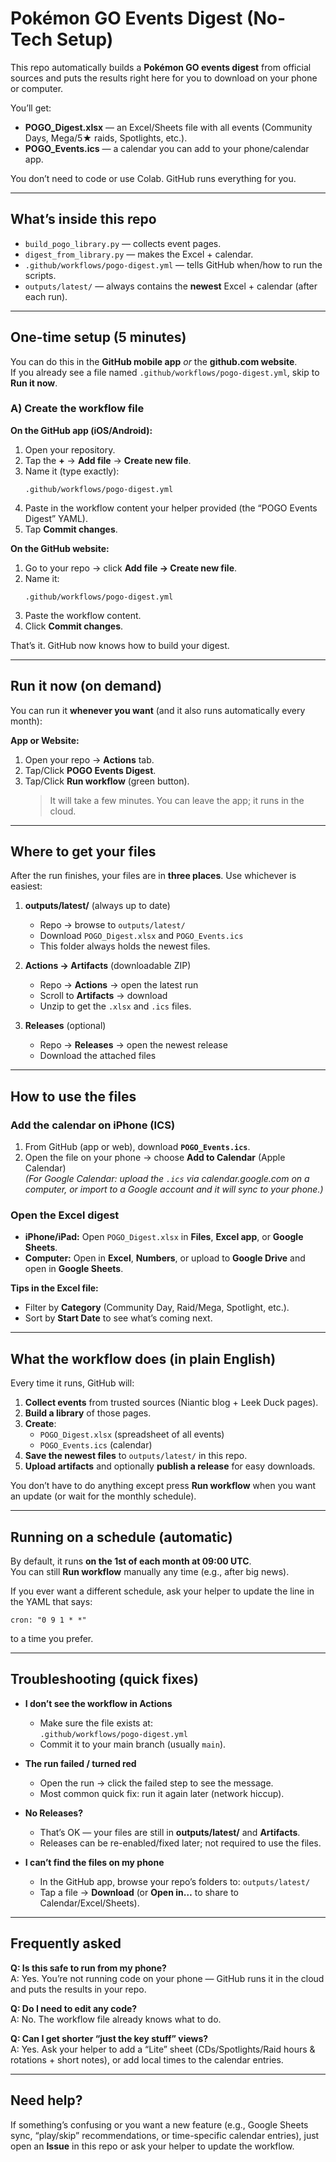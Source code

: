 # Pokémon GO Events Digest (No-Tech Setup)

This repo automatically builds a **Pokémon GO events digest** from official sources and puts the results right here for you to download on your phone or computer.

You’ll get:
- **POGO_Digest.xlsx** — an Excel/Sheets file with all events (Community Days, Mega/5★ raids, Spotlights, etc.).
- **POGO_Events.ics** — a calendar you can add to your phone/calendar app.

You don’t need to code or use Colab. GitHub runs everything for you.

---

## What’s inside this repo

- `build_pogo_library.py` — collects event pages.
- `digest_from_library.py` — makes the Excel + calendar.
- `.github/workflows/pogo-digest.yml` — tells GitHub when/how to run the scripts.
- `outputs/latest/` — always contains the **newest** Excel + calendar (after each run).

---

## One-time setup (5 minutes)

You can do this in the **GitHub mobile app** *or* the **github.com website**.  
If you already see a file named `.github/workflows/pogo-digest.yml`, skip to **Run it now**.

### A) Create the workflow file

**On the GitHub app (iOS/Android):**
1. Open your repository.
2. Tap the **+** → **Add file** → **Create new file**.
3. Name it (type exactly):  
   ```
   .github/workflows/pogo-digest.yml
   ```
4. Paste in the workflow content your helper provided (the “POGO Events Digest” YAML).
5. Tap **Commit changes**.

**On the GitHub website:**
1. Go to your repo → click **Add file → Create new file**.
2. Name it:  
   ```
   .github/workflows/pogo-digest.yml
   ```
3. Paste the workflow content.
4. Click **Commit changes**.

That’s it. GitHub now knows how to build your digest.

---

## Run it now (on demand)

You can run it **whenever you want** (and it also runs automatically every month):

**App or Website:**
1. Open your repo → **Actions** tab.
2. Tap/Click **POGO Events Digest**.
3. Tap/Click **Run workflow** (green button).  
   > It will take a few minutes. You can leave the app; it runs in the cloud.

---

## Where to get your files

After the run finishes, your files are in **three places**. Use whichever is easiest:

1) **outputs/latest/** (always up to date)  
   - Repo → browse to `outputs/latest/`  
   - Download `POGO_Digest.xlsx` and `POGO_Events.ics`  
   - This folder always holds the newest files.

2) **Actions → Artifacts** (downloadable ZIP)  
   - Repo → **Actions** → open the latest run  
   - Scroll to **Artifacts** → download  
   - Unzip to get the `.xlsx` and `.ics` files.

3) **Releases** (optional)  
   - Repo → **Releases** → open the newest release  
   - Download the attached files

---

## How to use the files

### Add the calendar on iPhone (ICS)
1. From GitHub (app or web), download **`POGO_Events.ics`**.
2. Open the file on your phone → choose **Add to Calendar** (Apple Calendar)  
   *(For Google Calendar: upload the `.ics` via calendar.google.com on a computer, or import to a Google account and it will sync to your phone.)*

### Open the Excel digest
- **iPhone/iPad:** Open `POGO_Digest.xlsx` in **Files**, **Excel app**, or **Google Sheets**.
- **Computer:** Open in **Excel**, **Numbers**, or upload to **Google Drive** and open in **Google Sheets**.

**Tips in the Excel file:**
- Filter by **Category** (Community Day, Raid/Mega, Spotlight, etc.).
- Sort by **Start Date** to see what’s coming next.

---

## What the workflow does (in plain English)

Every time it runs, GitHub will:

1. **Collect events** from trusted sources (Niantic blog + Leek Duck pages).
2. **Build a library** of those pages.
3. **Create**:
   - `POGO_Digest.xlsx` (spreadsheet of all events)
   - `POGO_Events.ics` (calendar)
4. **Save the newest files** to `outputs/latest/` in this repo.
5. **Upload artifacts** and optionally **publish a release** for easy downloads.

You don’t have to do anything except press **Run workflow** when you want an update (or wait for the monthly schedule).

---

## Running on a schedule (automatic)

By default, it runs **on the 1st of each month at 09:00 UTC**.  
You can still **Run workflow** manually any time (e.g., after big news).

If you ever want a different schedule, ask your helper to update the line in the YAML that says:
```
cron: "0 9 1 * *"
```
to a time you prefer.

---

## Troubleshooting (quick fixes)

- **I don’t see the workflow in Actions**  
  - Make sure the file exists at:  
    `.github/workflows/pogo-digest.yml`  
  - Commit it to your main branch (usually `main`).

- **The run failed / turned red**  
  - Open the run → click the failed step to see the message.  
  - Most common quick fix: run it again later (network hiccup).

- **No Releases?**  
  - That’s OK — your files are still in **outputs/latest/** and **Artifacts**.  
  - Releases can be re-enabled/fixed later; not required to use the files.

- **I can’t find the files on my phone**  
  - In the GitHub app, browse your repo’s folders to: `outputs/latest/`  
  - Tap a file → **Download** (or **Open in…** to share to Calendar/Excel/Sheets).

---

## Frequently asked

**Q: Is this safe to run from my phone?**  
A: Yes. You’re not running code on your phone — GitHub runs it in the cloud and puts the results in your repo.

**Q: Do I need to edit any code?**  
A: No. The workflow file already knows what to do.

**Q: Can I get shorter “just the key stuff” views?**  
A: Yes. Ask your helper to add a “Lite” sheet (CDs/Spotlights/Raid hours & rotations + short notes), or add local times to the calendar entries.

---

## Need help?

If something’s confusing or you want a new feature (e.g., Google Sheets sync, “play/skip” recommendations, or time-specific calendar entries), just open an **Issue** in this repo or ask your helper to update the workflow.
